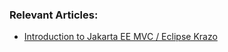 ### Relevant Articles:

- [Introduction to Jakarta EE MVC / Eclipse Krazo](https://www.baeldung.com/java-ee-mvc-eclipse-krazo)

